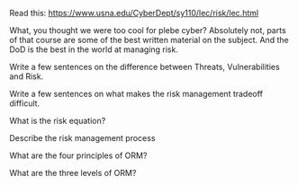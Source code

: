 Read this: https://www.usna.edu/CyberDept/sy110/lec/risk/lec.html

What, you thought we were too cool for plebe cyber? Absolutely not, parts of that course are some of the best written material on the subject. And the DoD is the best in the world at managing risk.

Write a few sentences on the difference between Threats, Vulnerabilities and Risk.

Write a few sentences on what makes the risk management tradeoff difficult.

What is the risk equation? 

Describe the risk management process

What are the four principles of ORM?

What are the three levels of ORM?